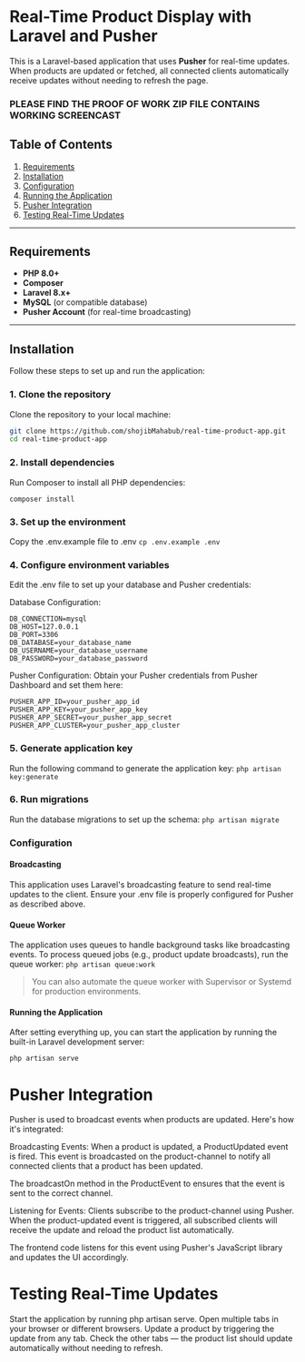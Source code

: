 # Real-Time Product Display with Laravel and Pusher

This is a Laravel-based application that uses **Pusher** for real-time updates. When products are updated or fetched, all connected clients automatically receive updates without needing to refresh the page.

### PLEASE FIND THE PROOF OF WORK ZIP FILE CONTAINS WORKING SCREENCAST

## Table of Contents
1. [Requirements](#requirements)
2. [Installation](#installation)
3. [Configuration](#configuration)
4. [Running the Application](#running-the-application)
5. [Pusher Integration](#pusher-integration)
6. [Testing Real-Time Updates](#testing-real-time-updates)

---

## Requirements
- **PHP 8.0+**
- **Composer**
- **Laravel 8.x+**
- **MySQL** (or compatible database)
- **Pusher Account** (for real-time broadcasting)

---

## Installation

Follow these steps to set up and run the application:

### 1. Clone the repository
Clone the repository to your local machine:
```bash
git clone https://github.com/shojibMahabub/real-time-product-app.git
cd real-time-product-app
```
### 2. Install dependencies
Run Composer to install all PHP dependencies:

```composer install```

### 3. Set up the environment
Copy the .env.example file to .env
```cp .env.example .env```

### 4. Configure environment variables
Edit the .env file to set up your database and Pusher credentials:

Database Configuration:
```
DB_CONNECTION=mysql
DB_HOST=127.0.0.1
DB_PORT=3306
DB_DATABASE=your_database_name
DB_USERNAME=your_database_username
DB_PASSWORD=your_database_password
```
Pusher Configuration: Obtain your Pusher credentials from Pusher Dashboard and set them here:
```
PUSHER_APP_ID=your_pusher_app_id
PUSHER_APP_KEY=your_pusher_app_key
PUSHER_APP_SECRET=your_pusher_app_secret
PUSHER_APP_CLUSTER=your_pusher_app_cluster
```
### 5. Generate application key
Run the following command to generate the application key:
```php artisan key:generate```
### 6. Run migrations
Run the database migrations to set up the schema:
```php artisan migrate```

### Configuration
#### Broadcasting

This application uses Laravel's broadcasting feature to send real-time updates to the client. Ensure your .env file is properly configured for Pusher as described above.

#### Queue Worker
The application uses queues to handle background tasks like broadcasting events. To process queued jobs (e.g., product update broadcasts), run the queue worker:
```php artisan queue:work```

>
> You can also automate the queue worker with Supervisor or Systemd for
> production environments.
>

#### Running the Application
After setting everything up, you can start the application by running the built-in Laravel development server:

```php artisan serve```


# Pusher Integration
Pusher is used to broadcast events when products are updated. Here's how it's integrated:

Broadcasting Events: When a product is updated, a ProductUpdated event is fired. This event is broadcasted on the product-channel to notify all connected clients that a product has been updated.

The broadcastOn method in the ProductEvent to ensures that the event is sent to the correct channel.

Listening for Events: Clients subscribe to the product-channel using Pusher. When the product-updated event is triggered, all subscribed clients will receive the update and reload the product list automatically.

The frontend code listens for this event using Pusher's JavaScript library and updates the UI accordingly.

# Testing Real-Time Updates
Start the application by running php artisan serve.
Open multiple tabs in your browser or different browsers.
Update a product by triggering the update from any tab.
Check the other tabs — the product list should update automatically without needing to refresh.